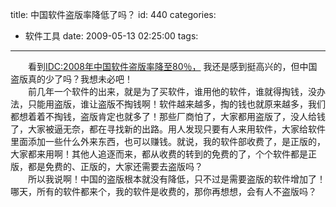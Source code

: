 title: 中国软件盗版率降低了吗？
id: 440
categories:
  - 软件工具
date: 2009-05-13 02:25:00
tags:
---

　　看到[IDC:2008年中国软件盗版率降至80％，](http://www.cnbeta.com/articles/84024.htm) 我还是感到挺高兴的，但中国盗版真的少了吗？我想未必吧！
</br>　　前几年一个软件的出来，就是为了买软件，谁用他的软件，谁就得掏钱，没办法，只能用盗版，谁让盗版不掏钱啊！软件越来越多，掏的钱也就原来越多，我们都想着着不掏钱，盗版肯定也就多了！那些厂商怕了，大家都用盗版了，没人给钱了，大家被逼无奈，都在寻找新的出路。用人发现只要有人来用软件，大家给软件里面添加一些什么外来东西，也可以赚钱。就说，我的软件部收费了，是正版的，大家都来用啊！其他人追逐而来，都从收费的转到的免费的了，个个软件都是正版，都是免费的、正版的，大家还需要去盗版吗？
</br>　　所以我说啊！中国的盗版根本就没有降低，只不过是需要盗版的软件增加了！哪天，所有的软件都来个，我的软件是收费的，那你再想想，会有人不盗版吗？